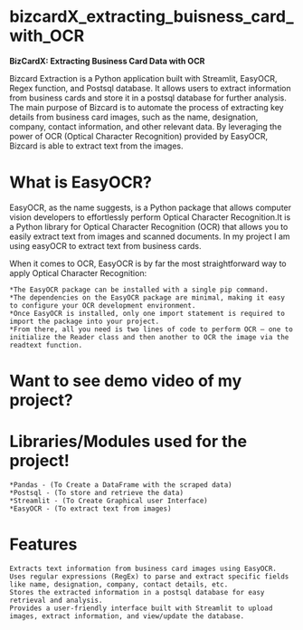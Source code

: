 # bizcardX_extracting_buisness_card_with_OCR
**BizCardX: Extracting Business Card Data with OCR**

Bizcard Extraction is a Python application built with Streamlit, EasyOCR, Regex function, and Postsql database. It allows users to extract information from business cards and store it in a postsql  database for further analysis. The main purpose of Bizcard is to automate the process of extracting key details from business card images, such as the name, designation, company, contact information, and other relevant data. By leveraging the power of OCR (Optical Character Recognition) provided by EasyOCR, Bizcard is able to extract text from the images.

# What is EasyOCR?

EasyOCR, as the name suggests, is a Python package that allows computer vision developers to effortlessly perform Optical Character Recognition.It is a Python library for Optical Character Recognition (OCR) that allows you to easily extract text from images and scanned documents. In my project I am using easyOCR to extract text from business cards.

When it comes to OCR, EasyOCR is by far the most straightforward way to apply Optical Character Recognition:

    *The EasyOCR package can be installed with a single pip command.
    *The dependencies on the EasyOCR package are minimal, making it easy to configure your OCR development environment.
    *Once EasyOCR is installed, only one import statement is required to import the package into your project.
    *From there, all you need is two lines of code to perform OCR — one to initialize the Reader class and then another to OCR the image via the readtext function.
    
# Want to see demo video of my project?
# 

# Libraries/Modules used for the project!

    *Pandas - (To Create a DataFrame with the scraped data)
    *Postsql - (To store and retrieve the data)
    *Streamlit - (To Create Graphical user Interface)
    *EasyOCR - (To extract text from images)
    
# Features

    Extracts text information from business card images using EasyOCR. 
    Uses regular expressions (RegEx) to parse and extract specific fields like name, designation, company, contact details, etc.
    Stores the extracted information in a postsql database for easy retrieval and analysis.
    Provides a user-friendly interface built with Streamlit to upload images, extract information, and view/update the database.
    
